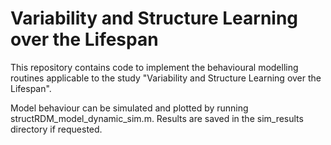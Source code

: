 <h1> Variability and Structure Learning over the Lifespan </h1>

This repository contains code to implement the behavioural modelling routines applicable to the study "Variability and Structure Learning over the Lifespan".

Model behaviour can be simulated and plotted by running structRDM_model_dynamic_sim.m. Results are saved in the sim_results directory if requested.